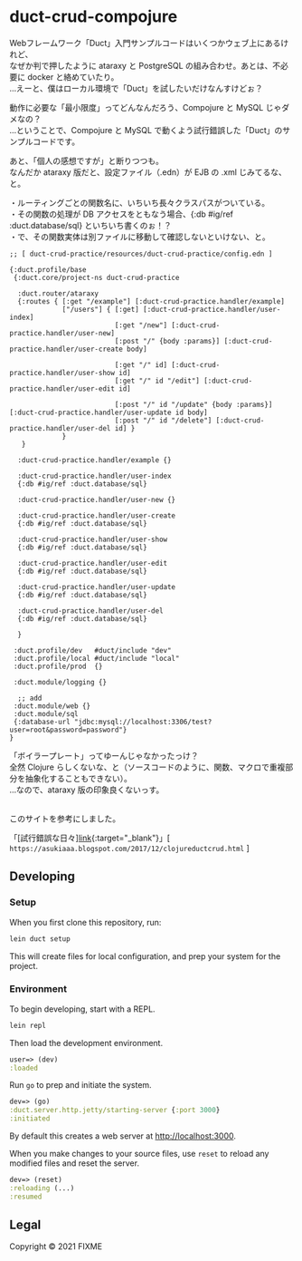 # duct-crud-compojure

Webフレームワーク「Duct」入門サンプルコードはいくつかウェブ上にあるけれど、<br>
なぜか判で押したように ataraxy と PostgreSQL の組み合わせ。あとは、不必要に docker と絡めていたり。<br>
…えーと、僕はローカル環境で「Duct」を試したいだけなんすけどぉ？<br>

動作に必要な「最小限度」ってどんなんだろう、Compojure と MySQL じゃダメなの？<br>
…ということで、Compojure と MySQL で動くよう試行錯誤した「Duct」のサンプルコードです。<br>

あと、「個人の感想ですが」と断りつつも。<br>
なんだか ataraxy 版だと、設定ファイル（.edn）が EJB の .xml じみてるな、と。<br>

・ルーティングごとの関数名に、いちいち長々クラスパスがついている。<br>
・その関数の処理が DB アクセスをともなう場合、{:db #ig/ref :duct.database/sql} といちいち書くのぉ！？<br>
・で、その関数実体は別ファイルに移動して確認しないといけない、と。<br>

```edn
;; [ duct-crud-practice/resources/duct-crud-practice/config.edn ]

{:duct.profile/base
 {:duct.core/project-ns duct-crud-practice

  :duct.router/ataraxy
  {:routes { [:get "/example"] [:duct-crud-practice.handler/example]
             ["/users"] { [:get] [:duct-crud-practice.handler/user-index]
                          [:get "/new"] [:duct-crud-practice.handler/user-new]
                          [:post "/" {body :params}] [:duct-crud-practice.handler/user-create body]

                          [:get "/" id] [:duct-crud-practice.handler/user-show id]
                          [:get "/" id "/edit"] [:duct-crud-practice.handler/user-edit id]

                          [:post "/" id "/update" {body :params}] [:duct-crud-practice.handler/user-update id body]
                          [:post "/" id "/delete"] [:duct-crud-practice.handler/user-del id] }
             }
   }

  :duct-crud-practice.handler/example {}

  :duct-crud-practice.handler/user-index
  {:db #ig/ref :duct.database/sql}

  :duct-crud-practice.handler/user-new {}

  :duct-crud-practice.handler/user-create
  {:db #ig/ref :duct.database/sql}

  :duct-crud-practice.handler/user-show
  {:db #ig/ref :duct.database/sql}

  :duct-crud-practice.handler/user-edit
  {:db #ig/ref :duct.database/sql}

  :duct-crud-practice.handler/user-update
  {:db #ig/ref :duct.database/sql}

  :duct-crud-practice.handler/user-del
  {:db #ig/ref :duct.database/sql}

  }

 :duct.profile/dev   #duct/include "dev"
 :duct.profile/local #duct/include "local"
 :duct.profile/prod  {}

 :duct.module/logging {}

  ;; add
 :duct.module/web {}
 :duct.module/sql
 {:database-url "jdbc:mysql://localhost:3306/test?user=root&password=password"}
}
```
「ボイラープレート」ってゆーんじゃなかったっけ？<br>
全然 Clojure らしくないな、と（ソースコードのように、関数、マクロで重複部分を抽象化することもできない）。<br>
…なので、ataraxy 版の印象良くないっす。<br><br>

このサイトを参考にしました。<br>

「[試行錯誤な日々][link]([1]){:target="_blank"}」[ `https://asukiaaa.blogspot.com/2017/12/clojureductcrud.html` ]<br>

[1]: https://asukiaaa.blogspot.com/2017/12/clojureductcrud.html

## Developing

### Setup

When you first clone this repository, run:

```sh
lein duct setup
```

This will create files for local configuration, and prep your system
for the project.

### Environment

To begin developing, start with a REPL.

```sh
lein repl
```

Then load the development environment.

```clojure
user=> (dev)
:loaded
```

Run `go` to prep and initiate the system.

```clojure
dev=> (go)
:duct.server.http.jetty/starting-server {:port 3000}
:initiated
```

By default this creates a web server at <http://localhost:3000>.

When you make changes to your source files, use `reset` to reload any
modified files and reset the server.

```clojure
dev=> (reset)
:reloading (...)
:resumed
```
<!---
### Testing

Testing is fastest through the REPL, as you avoid environment startup
time.

```clojure
dev=> (test)
...
```

But you can also run tests through Leiningen.

```sh
lein test
```
-->

## Legal

Copyright © 2021 FIXME
